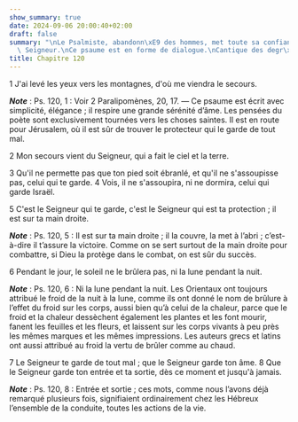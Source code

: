 ```yaml
---
show_summary: true
date: 2024-09-06 20:00:40+02:00
draft: false
summary: "\nLe Psalmiste, abandonn\xE9 des hommes, met toute sa confiance dans le\
  \ Seigneur.\nCe psaume est en forme de dialogue.\nCantique des degr\xE9s.\n"
title: Chapitre 120
---
```





1 J'ai levé les yeux vers les montagnes, d'où me viendra le secours.

***Note*** :  Ps. 120, 1 : Voir 2 Paralipomènes, 20, 17. ― Ce psaume est écrit avec simplicité, élégance ; il respire une grande sérénité d’âme. Les pensées du poète sont exclusivement tournées vers les choses saintes. Il est en route pour Jérusalem, où il est sûr de trouver le protecteur qui le garde de tout mal.


2 Mon secours vient du Seigneur, qui a fait le ciel et la terre.


3 Qu'il ne permette pas que ton pied soit ébranlé, et qu'il ne s'assoupisse pas, celui qui te garde. 4 Vois, il ne s'assoupira, ni ne dormira, celui qui garde Israël.


5 C'est le Seigneur qui te garde, c'est le Seigneur qui est ta protection ; il est sur ta main droite.

***Note*** :  Ps. 120, 5 : Il est sur ta main droite ; il la couvre, la met à l’abri ; c’est-à-dire il t’assure la victoire. Comme on se sert surtout de la main droite pour combattre, si Dieu la protège dans le combat, on est sûr du succès.

6 Pendant le jour, le soleil ne le brûlera pas, ni la lune pendant la nuit.

***Note*** :  Ps. 120, 6 : Ni la lune pendant la nuit. Les Orientaux ont toujours attribué le froid de la nuit à la lune, comme ils ont donné le nom de brûlure à l’effet du froid sur les corps, aussi bien qu’à celui de la chaleur, parce que le froid et la chaleur dessèchent également les plantes et les font mourir, fanent les feuilles et les fleurs, et laissent sur les corps vivants à peu près les mêmes marques et les mêmes impressions. Les auteurs grecs et latins ont aussi attribué au froid la vertu de brûler comme au chaud.


7 Le Seigneur te garde de tout mal ; que le Seigneur garde ton âme. 8 Que le Seigneur garde ton entrée et ta sortie, dès ce moment et jusqu'à jamais.

***Note*** :  Ps. 120, 8 : Entrée et sortie ; ces mots, comme nous l’avons déjà remarqué plusieurs fois, signifiaient ordinairement chez les Hébreux l’ensemble de la conduite, toutes les actions de la vie.

